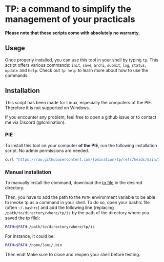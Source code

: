 <!--
Made by lomination
Sources at https://github.com/lomination/tp
License: GPL3
-->

# TP: a command to simplify the management of your practicals

**Please note that these scripts come with absolutely no warranty.**

## Usage

Once properly installed, you can use this tool in your shell by typing `tp`. This script offers various commands: `init`, `save`, `archi`, `submit`, `log`, `status`, `update` and `help`. Check out `tp help` to learn more about how to use the commands.

## Installation

This script has been made for Linux, especially the computers of the PIE. Therefore it is not supported on Windows.

If you encounter any problem, feel free to open a github issue or to contact me via Discord (@lomination).

### PIE

To install this tool on your computer **of the PIE**, run the following installation script. No admin permissions are needed.

```sh
curl "https://raw.githubusercontent.com/lomination/tp/refs/heads/main/install.sh" | bash
```

### Manual installation

To manually install the command, download the [tp file](https://github.com/lomination/tp/blob/main/tp) in the desired directory.

Then, you have to add the path to the `PATH` environment variable to be able to invoke tp as a command in your shell. To do so, open your bashrc file (often `~/.bashrc`) and add the following line (replacing `/path/to/directory/where/tp/is` by the path of the directory where you saved the tp file):

```sh
PATH=$PATH:/path/to/directory/where/tp/is
```

For instance, it could be:

```sh
PATH=$PATH:/home/lomi/.bin
```

Then end! Make sure to close and reopen your shell before testing.
